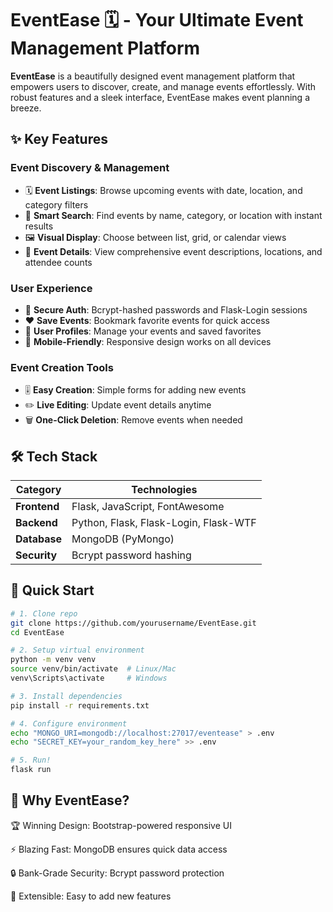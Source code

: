 # EventEase 🗓️ - Your Ultimate Event Management Platform

**EventEase** is a beautifully designed event management platform that empowers users to discover, create, and manage events effortlessly. With robust features and a sleek interface, EventEase makes event planning a breeze.

## ✨ Key Features

### **Event Discovery & Management**
- 🗓️ **Event Listings**: Browse upcoming events with date, location, and category filters  
- 🔎 **Smart Search**: Find events by name, category, or location with instant results  
- 🖼️ **Visual Display**: Choose between list, grid, or calendar views  
- 📝 **Event Details**: View comprehensive event descriptions, locations, and attendee counts  

### **User Experience**
- 🔐 **Secure Auth**: Bcrypt-hashed passwords and Flask-Login sessions  
- ❤️ **Save Events**: Bookmark favorite events for quick access  
- 👥 **User Profiles**: Manage your events and saved favorites  
- 📱 **Mobile-Friendly**: Responsive design works on all devices  

### **Event Creation Tools**
- 🎚 **Easy Creation**: Simple forms for adding new events  
- ✏️ **Live Editing**: Update event details anytime  
- 🗑️ **One-Click Deletion**: Remove events when needed  

## 🛠️ Tech Stack

| Category       | Technologies                                                                 |
|----------------|-----------------------------------------------------------------------------|
| **Frontend**   | Flask, JavaScript, FontAwesome                          |
| **Backend**    | Python, Flask, Flask-Login, Flask-WTF                                       |
| **Database**   | MongoDB (PyMongo)                                                           |
| **Security**   | Bcrypt password hashing                                 |
                               
## 🚀 Quick Start
  
  ```bash
  # 1. Clone repo
  git clone https://github.com/yourusername/EventEase.git
  cd EventEase
  
  # 2. Setup virtual environment
  python -m venv venv
  source venv/bin/activate  # Linux/Mac
  venv\Scripts\activate     # Windows
  
  # 3. Install dependencies
  pip install -r requirements.txt
  
  # 4. Configure environment
  echo "MONGO_URI=mongodb://localhost:27017/eventease" > .env
  echo "SECRET_KEY=your_random_key_here" >> .env
  
  # 5. Run!
  flask run
   ```

## 🌟 Why EventEase?

🏆 Winning Design: Bootstrap-powered responsive UI

⚡ Blazing Fast: MongoDB ensures quick data access

🔒 Bank-Grade Security: Bcrypt password protection

🧩 Extensible: Easy to add new features

